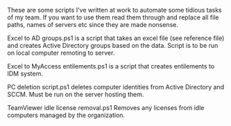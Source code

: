These are some scripts I've written at work to automate some tidious tasks of my team. 
If you want to use them read them through and replace all file paths, names of servers etc since they are made nonsense.

Excel to AD groups.ps1 is a script that takes an excel file (see reference file) and creates Active Directory groups based on the data. Script is to be run on local computer remoting to server. 

Excel to MyAccess entilements.ps1 is a script that creates entilements to IDM system.

PC deletion script.ps1 deletes computer identities from Active Directory and SCCM. Must be run on the server hosting them.

TeamViewer idle license removal.ps1 Removes any licenses from idle computers managed by the organization.  
